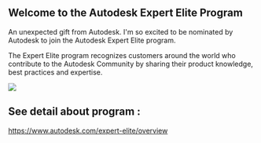 
## Welcome to the Autodesk Expert Elite Program

An unexpected gift from Autodesk.
I'm so excited to be nominated by Autodesk to join the Autodesk Expert Elite program.

The Expert Elite program recognizes customers around the world who contribute to the Autodesk Community by sharing their product knowledge, best practices and expertise.

![](pic/313024124_10228545164520964_8182621804021509597_n.jpg)

## See detail about program :

<a href="https://www.autodesk.com/expert-elite/overview" target="_blank">https://www.autodesk.com/expert-elite/overview</a>    


